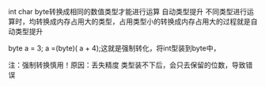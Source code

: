 int char byte转换成相同的数值类型才能进行运算
自动类型提升 
不同类型进行运算时，均转换成内存占用大的类型，占用类型小的转换成内存占用大的过程就是自动类型提升

byte a = 3;
a =(byte)( a + 4);这就是强制转化，将int型装到byte中，

注：强制转换慎用！原因：丢失精度
类型装不下后，会只去保留的位数，导致错误